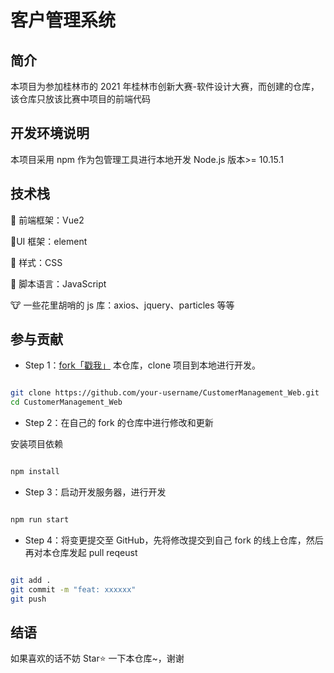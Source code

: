 # 客户管理系统

## 简介

本项目为参加桂林市的 2021 年桂林市创新大赛-软件设计大赛，而创建的仓库，该仓库只放该比赛中项目的前端代码

## 开发环境说明

本项目采用 npm 作为包管理工具进行本地开发
Node.js 版本>= 10.15.1

## 技术栈

🐐 前端框架：Vue2

🐢UI 框架：element

🦔 样式：CSS

🦨 脚本语言：JavaScript

🐮 一些花里胡哨的 js 库：axios、jquery、particles 等等

## 参与贡献

- Step 1：[fork「戳我」](https://github.com/redhat123456/CustomerManagement_Web/fork) 本仓库，clone 项目到本地进行开发。

```bash

git clone https://github.com/your-username/CustomerManagement_Web.git
cd CustomerManagement_Web

```

- Step 2：在自己的 fork 的仓库中进行修改和更新

安装项目依赖

```bash

npm install

```

- Step 3：启动开发服务器，进行开发

```bash

npm run start

```

- Step 4：将变更提交至 GitHub，先将修改提交到自己 fork 的线上仓库，然后再对本仓库发起 pull reqeust

```bash

git add .
git commit -m "feat: xxxxxx"
git push

```

## 结语

如果喜欢的话不妨 Star⭐ 一下本仓库~，谢谢
